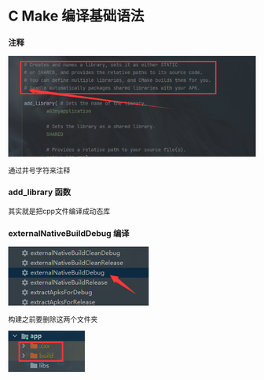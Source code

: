 # C Make 编译基础语法

### 注释

![image-20211211094029754](README/image-20211211094029754.png)

通过井号字符来注释



### add_library 函数

其实就是把cpp文件编译成动态库





### externalNativeBuildDebug 编译

![image-20211211103226867](README/image-20211211103226867.png)

构建之前要删除这两个文件夹



![image-20211211103328381](README/image-20211211103328381.png)